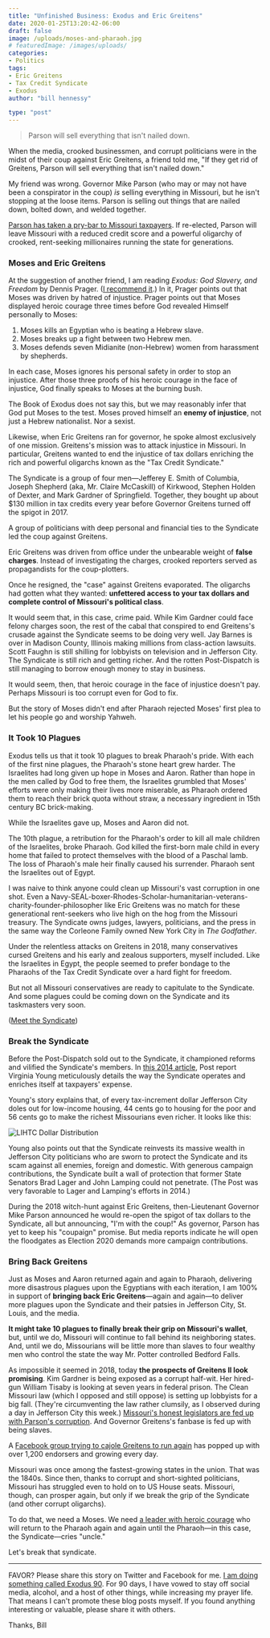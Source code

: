 ```yaml
---
title: "Unfinished Business: Exodus and Eric Greitens"
date: 2020-01-25T13:20:42-06:00
draft: false
image: /uploads/moses-and-pharaoh.jpg
# featuredImage: /images/uploads/
categories:
- Politics
tags:
- Eric Greitens
- Tax Credit Syndicate
- Exodus
author: "bill hennessy"

type: "post"
---
```


> Parson will sell everything that isn't nailed down.

When the media, crooked businessmen, and corrupt politicians were in the midst of their coup against Eric Greitens, a friend told me, "If they get rid of Greitens, Parson will sell everything that isn't nailed down." 

My friend was wrong. Governor Mike Parson (who may or may not have been a conspirator in the coup) *is* selling everything in Missouri, but he isn't stopping at the loose items. Parson is selling out things that are nailed down, bolted down, and welded together. 

[Parson has taken a pry-bar to Missouri taxpayers](https://www.stltoday.com/news/local/govt-and-politics/disagreement-in-ideology-parson-s-agenda-could-face-headwinds-from/article_3368b2d5-8482-5cea-92db-c0a7e4caa053.html#tracking-source=home-top-story-1). If re-elected, Parson will leave Missouri with a reduced credit score and a powerful oligarchy of crooked, rent-seeking millionaires running the state for generations. 


### Moses and Eric Greitens

At the suggestion of another friend, I am reading *Exodus: God Slavery, and Freedom* by Dennis Prager. ([I recommend it](https://www.amazon.com/Rational-Bible-Exodus-Dennis-Prager/dp/1621577724/ref=sr_1_1?keywords=exodus+prager&qid=1579987010&sr=8-1).) In it, Prager points out that Moses was driven by hatred of injustice. Prager points out that Moses displayed heroic courage three times before God revealed Himself personally to Moses:

1. Moses kills an Egyptian who is beating a Hebrew slave. 
2. Moses breaks up a fight between two Hebrew men. 
3. Moses defends seven Midianite (non-Hebrew) women from harassment by shepherds. 

In each case, Moses ignores his personal safety in order to stop an injustice. After those three proofs of his heroic courage in the face of injustice, God finally speaks to Moses at the burning bush. 

The Book of Exodus does not say this, but we may reasonably infer that God put Moses to the test. Moses proved himself an **enemy of injustice**, not just a Hebrew nationalist. Nor a sexist. 

Likewise, when Eric Greitens ran for governor, he spoke almost exclusively of one mission. Greitens's mission was to attack injustice in Missouri. In particular, Greitens wanted to end the injustice of tax dollars enriching the rich and powerful oligarchs known as the "Tax Credit Syndicate." 

The Syndicate is a group of four men—Jefferey E. Smith of Columbia, Joseph Shepherd (aka, Mr. Claire McCaskill) of Kirkwood, Stephen Holden of Dexter, and Mark Gardner of Springfield. Together, they bought up about $130 million in tax credits every year before Governor Greitens turned off the spigot in 2017. 

A group of politicians with deep personal and financial ties to the Syndicate led the coup against Greitens. 

Eric Greitens was driven from office under the unbearable weight of **false charges**. Instead of investigating the charges, crooked reporters served as propagandists for the coup-plotters. 

Once he resigned, the "case" against Greitens evaporated. The oligarchs had gotten what they wanted: **unfettered access to your tax dollars and complete control of Missouri's political class**. 

It would seem that, in this case, crime paid. While Kim Gardner could face felony charges soon, the rest of the cabal that conspired to end Greitens's crusade against the Syndicate seems to be doing very well. Jay Barnes is over in Madison County, Illinois making millions from class-action lawsuits. Scott Faughn is still shilling for lobbyists on television and in Jefferson City. The Syndicate is still rich and getting richer. And the rotten Post-Dispatch is still managing to borrow enough money to stay in business. 

It would seem, then, that heroic courage in the face of injustice doesn't pay. Perhaps Missouri is too corrupt even for God to fix. 

But the story of Moses didn't end after Pharaoh rejected Moses' first plea to let his people go and worship Yahweh. 

### It Took 10 Plagues

Exodus tells us that it took 10 plagues to break Pharaoh's pride. With each of the first nine plagues, the Pharaoh's stone heart grew harder. The Israelites had long given up hope in Moses and Aaron. Rather than hope in the men called by God to free them, the Israelites grumbled that Moses' efforts were only making their lives more miserable, as Pharaoh ordered them to reach their brick quota without straw, a necessary ingredient in 15th century BC brick-making. 

While the Israelites gave up, Moses and Aaron did not. 

The 10th plague, a retribution for the Pharaoh's order to kill all male children of the Israelites, broke Pharaoh. God killed the first-born male child in every home that failed to protect themselves with the blood of a Paschal lamb. The loss of Pharaoh's male heir finally caused his surrender. Pharaoh sent the Israelites out of Egypt. 

I was naive to think anyone could clean up Missouri's vast corruption in one shot. Even a Navy-SEAL-boxer-Rhodes-Scholar-humanitarian-veterans-charity-founder-philosopher like Eric Greitens was no match for these generational rent-seekers who live high on the hog from the Missouri treasury. The Syndicate owns judges, lawyers, politicians, and the press in the same way the Corleone Family owned New York City in *The Godfather*. 

Under the relentless attacks on Greitens in 2018, many conservatives cursed Greitens and his early and zealous supporters, myself included. Like the Israelites in Egypt, the people seemed to prefer bondage to the Pharaohs of the Tax Credit Syndicate over a hard fight for freedom. 

But not all Missouri conservatives are ready to capitulate to the Syndicate. And some plagues could be coming down on the Syndicate and its taskmasters very soon. 

([Meet the Syndicate](https://www.stltoday.com/news/local/govt-and-politics/political-fix/the-top-syndicators/article_953b04e5-3d51-5280-8a08-2f3a5b6d9fc3.html))

### Break the Syndicate

Before the Post-Dispatch sold out to the Syndicate, it championed reforms and vilified the Syndicate's members. In [this 2014 article](https://www.stltoday.com/business/local/is-missouri-s-costly-housing-tax-credit-untouchable-because-of/article_0e46846e-fa2a-55aa-ad07-7409cc0a64d6.html), Post report Virginia Young meticulously details the way the Syndicate operates and enriches itself at taxpayers' expense. 

Young's story explains that, of every tax-increment dollar Jefferson City doles out for low-income housing, 44 cents go to  housing for the poor and 56 cents go to make the richest Missourians even richer. It looks like this:

![LIHTC Dollar Distribution](/images/uploads/LIHTC_Dollar.001.jpeg)

Young also points out that the Syndicate reinvests its massive wealth in Jefferson City politicians who are sworn to protect the Syndicate and its scam against all enemies, foreign and domestic. With generous campaign contributions, the Syndicate built a wall of protection that former State Senators Brad Lager and John Lamping could not penetrate. (The Post was very favorable to Lager and Lamping's efforts in 2014.)

During the 2018 witch-hunt against Eric Greitens, then-Lieutenant Governor Mike Parson announced he would re-open the spigot of tax dollars to the Syndicate, all but announcing, "I'm with the coup!" As governor, Parson has yet to keep his "coupaign" promise. But media reports indicate he will open the floodgates as Election 2020 demands more campaign contributions. 

### Bring Back Greitens

Just as Moses and Aaron returned again and again to Pharaoh, delivering more disastrous plagues upon the Egyptians with each iteration, I am 100% in support of **bringing back Eric Greitens**—again and again—to deliver more plagues upon the Syndicate and their patsies in Jefferson City, St. Louis, and the media. 

**It might take 10 plagues to finally break their grip on Missouri's wallet**, but, until we do, Missouri will continue to fall behind its neighboring states. And, until we do, Missourians will be little more than slaves to four wealthy men who control the state the way Mr. Potter controlled Bedford Falls. 

As impossible it seemed in 2018, today **the prospects of Greitens II look promising**. Kim Gardner is being exposed as a corrupt half-wit. Her hired-gun William Tisaby is looking at seven years in federal prison. The Clean Missouri law (which I opposed and still oppose) is setting up lobbyists for a big fall. (They're circumventing the law rather clumsily, as I observed during a day in Jefferson City this week.) [Missouri's honest legislators are fed up with Parson's corruption](https://www.stltoday.com/news/local/govt-and-politics/disagreement-in-ideology-parson-s-agenda-could-face-headwinds-from/article_3368b2d5-8482-5cea-92db-c0a7e4caa053.html#tracking-source=home-top-story-1).  And Governor Greitens's fanbase is fed up with being slaves.

A [Facebook group trying to cajole Greitens to run again](https://www.facebook.com/groups/528628107747975/) has popped up with over 1,200 endorsers and growing every day. 

Missouri was once among the fastest-growing states in the union. That was the 1840s. Since then, thanks to corrupt and short-sighted politicians, Missouri has struggled even to hold on to US House seats. Missouri, though, can prosper again, but only if we break the grip of the Syndicate (and other corrupt oligarchs).

To do that, we need a Moses. We need [a leader with heroic courage](https://www.hennessysview.com/2015/03/05/providence-and-hope-in-missouri/) who will return to the Pharaoh again and again until the Pharaoh—in this case, the Syndicate—cries "uncle." 

Let's break that syndicate. 

----

FAVOR? Please share this story on Twitter and Facebook for me. [I am doing something called Exodus 90](https://www.hennessysview.com/posts/2020/making-the-exodus-ii/). For 90 days, I have vowed to stay off social media, alcohol, and a host of other things, while increasing my prayer life. That means I can't promote these blog posts myself. If you found anything interesting or valuable, please share it with others. 

Thanks,
Bill